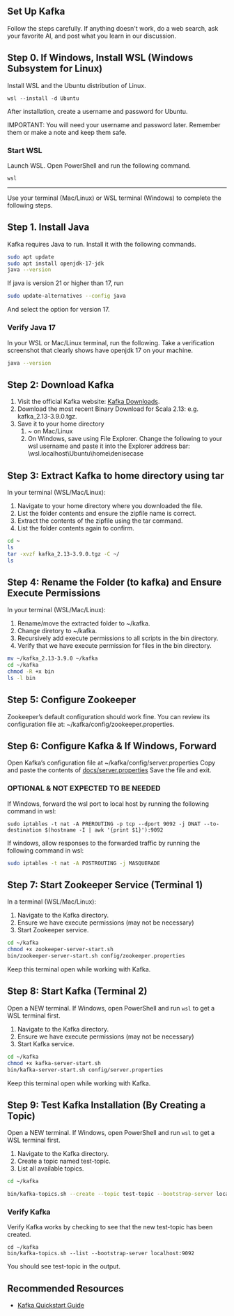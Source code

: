 ## Set Up Kafka 

Follow the steps carefully. 
If anything doesn't work, do a web search, ask your favorite AI, and post what you learn in our discussion. 

## Step 0. If Windows, Install WSL (Windows Subsystem for Linux)

Install WSL and the Ubuntu distribution of Linux.

```shell
wsl --install -d Ubuntu
```

After installation, create a username and password for Ubuntu.

IMPORTANT: You will need your username and password later. Remember them or make a note and keep them safe. 

### Start WSL

Launch WSL. Open PowerShell and run the following command. 

```shell
wsl
```

-----

Use your terminal (Mac/Linux) or WSL terminal (Windows) to complete the following steps. 

## Step 1. Install Java 

Kafka requires Java to run. Install it with the following commands.

```zsh
sudo apt update
sudo apt install openjdk-17-jdk
java --version
```

If java is version 21 or higher than 17, run

```zsh
sudo update-alternatives --config java
```
And select the option for version 17. 

### Verify Java 17

In your WSL or Mac/Linux terminal, run the following.
Take a verification screenshot that clearly shows have openjdk 17 on your machine.

```zsh
java --version
```

## Step 2: Download Kafka

1. Visit the official Kafka website: [Kafka Downloads](https://kafka.apache.org/downloads).
2. Download the most recent Binary Download for Scala 2.13: e.g. kafka_2.13-3.9.0.tgz. 
3. Save it to your home directory 
   1. ~ on Mac/Linux
   2. On Windows, save using File Explorer. Change the following to your wsl username and paste it into the Explorer address bar: \\wsl.localhost\Ubuntu\home\denisecase

## Step 3: Extract Kafka to home directory using tar

In your terminal (WSL/Mac/Linux):

1. Navigate to your home directory where you downloaded the file. 
2. List the folder contents and ensure the zipfile name is correct.
3. Extract the contents of the zipfile using the tar command.
4. List the folder contents again to confirm.

```zsh
cd ~
ls
tar -xvzf kafka_2.13-3.9.0.tgz -C ~/
ls
```

## Step 4: Rename the Folder (to kafka) and Ensure Execute Permissions

In your terminal (WSL/Mac/Linux):

1. Rename/move the extracted folder to ~/kafka.
2. Change diretory to ~/kafka.
3. Recursively add execute permissions to all scripts in the bin directory.
4. Verify that we have execute permission for files in the bin directory. 

```bash
mv ~/kafka_2.13-3.9.0 ~/kafka
cd ~/kafka
chmod -R +x bin
ls -l bin
```

## Step 5: Configure Zookeeper

Zookeeper’s default configuration should work fine. You can review its configuration file at:
 ~/kafka/config/zookeeper.properties.


## Step 6: Configure Kafka & If Windows, Forward
Open Kafka’s configuration file at ~/kafka/config/server.properties
Copy and paste the contents of [docs/server.properties](docs/server.properties)
Save the file and exit.

### OPTIONAL & NOT EXPECTED TO BE NEEDED

   If Windows, forward the wsl port to local host by running the following command in wsl:
   ```
   sudo iptables -t nat -A PREROUTING -p tcp --dport 9092 -j DNAT --to-destination $(hostname -I | awk '{print $1}'):9092
   ```

   If windows, allow responses to the forwarded traffic by running the following command in wsl:
   ```zsh
   sudo iptables -t nat -A POSTROUTING -j MASQUERADE
   ```

## Step 7: Start Zookeeper Service (Terminal 1)

In a terminal (WSL/Mac/Linux):

1. Navigate to the Kafka directory.
2. Ensure we have execute permissions (may not be necessary)
3. Start Zookeeper service. 

```zsh
cd ~/kafka
chmod +x zookeeper-server-start.sh
bin/zookeeper-server-start.sh config/zookeeper.properties
```

Keep this terminal open while working with Kafka.


## Step 8: Start Kafka (Terminal 2)

Open a NEW terminal. If Windows, open PowerShell and run `wsl` to get a WSL terminal first.

1. Navigate to the Kafka directory.
2. Ensure we have execute permissions (may not be necessary)
3. Start Kafka service. 

```zsh
cd ~/kafka
chmod +x kafka-server-start.sh
bin/kafka-server-start.sh config/server.properties
```

Keep this terminal open while working with Kafka. 

## Step 9: Test Kafka Installation (By Creating a Topic)

Open a NEW terminal. If Windows, open PowerShell and run `wsl` to get a WSL terminal first.

1. Navigate to the Kafka directory.
2. Create a topic named test-topic. 
3. List all available topics. 

```zsh
cd ~/kafka

bin/kafka-topics.sh --create --topic test-topic --bootstrap-server localhost:9092 --partitions 1 --replication-factor 1

```

### Verify Kafka

Verify Kafka works by checking to see that the new test-topic has been created.

```
cd ~/kafka
bin/kafka-topics.sh --list --bootstrap-server localhost:9092
```

You should see test-topic in the output.


## Recommended Resources

- [Kafka Quickstart Guide](https://kafka.apache.org/quickstart)
